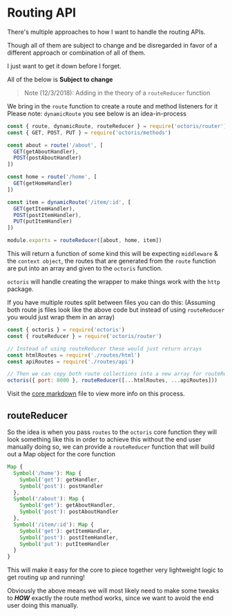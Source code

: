# Routing API

There's multiple approaches to how I want to handle the routing APIs.

Though all of them are subject to change and be disregarded in favor of a different approach or combination of all of them.

I just want to get it down before I forget.

All of the below is **Subject to change**

> Note (12/3/2018): Adding in the theory of a `routeReducer` function

We bring in the `route` function to create a route and method listeners for it
Please note: `dynamicRoute` you see below is an idea-in-process
```js
const { route, dynamicRoute, routeReducer } = require('octoris/router')
const { GET, POST, PUT } = require('octoris/methods')

const about = route('/about', [
  GET(getAboutHandler),
  POST(postAboutHandler)
])

const home = route('/home', [
  GET(getHomeHandler)
])

const item = dynamicRoute('/item/:id', [
  GET(getItemHandler),
  POST(postItemHandler),
  PUT(putItemHandler)
])

module.exports = routeReducer([about, home, item])
```

This will return a function of some kind this will be expecting `middleware` & the `context object`, the routes that are generated from the `route` function are put into an array and given to the `octoris` function.

`octoris` will handle creating the wrapper to make things work with the `http` package.

If you have multiple routes split between files you can do this: (Assuming both route js files look like the above code but instead of using `routeReducer` you would just wrap them in an array)

```js
const { octoris } = require('octoris')
const { routeReducer } = require('octoris/router')

// Instead of using routeReducer these would just return arrays
const htmlRoutes = require('./routes/html')
const apiRoutes = require('./routes/api')

// Then we can copy both route collections into a new array for routeReducer
octoris({ port: 8080 }, routeReducer([...htmlRoutes, ...apiRoutes]))
```

Visit the [core markdown](https://github.com/dhershman1/octoris/blob/master/notes/core.md) file to view more info on this process.

## routeReducer

So the idea is when you pass `routes` to the `octoris` core function they will look something like this in order to achieve this without the end user manually doing so, we can provide a `routeReducer` function that will build out a Map object for the core function
```js
Map {
  Symbol('/home'): Map {
    Symbol('get'): getHandler,
    Symbol('post'): postHandler
  },
  Symbol('/about'): Map {
    Symbol('get'): getAboutHandler,
    Symbol('post'): postAboutHandler
  },
  Symbol('/item/:id'): Map {
    Symbol('get'): getItemHandler,
    Symbol('post'): postItemHandler,
    Symbol('put'): putItemHandler
  }
}
```

This will make it easy for the core to piece together very lightweight logic to get routing up and running!

Obviously the above means we will most likely need to make some tweaks to **_HOW_** exactly the route method works, since we want to avoid the end user doing this manually.
